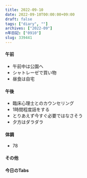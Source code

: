 ```yaml
---
title: 2022-09-10
date: 2022-09-10T00:00:00+09:00
draft: false
tags: ["diary", ""]
archives: ["2022-09"]
n年日記: ["0910"]
slug: 339441
---
```

#### 午前
- 午前中は公園へ
- シャトレーゼで買い物
- 昼食は自宅
#### 午後
- 臨床心理士とのカウンセリング
- 1時間程度話をする
- とりあえず今すぐ必要ではなさそう
- 夕方はダラダラ
#### 体調
- 78
#### その他
#### 今日のTabs